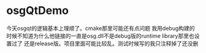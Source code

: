 # osgQtDemo
今天osgqt的逻辑基本上理顺了。cmake那里可能还有点问题 我用debug构建的时候不知道为什么他链接的一直是osg.dll不是debug版的runtime library那里也设置过了
还是release版。项目里面可能比较乱。测试时候写的我只注释掉了还没删
